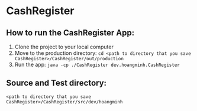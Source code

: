 # CashRegister

## How to run the CashRegister App:
1. Clone the project to your local computer
2. Move to the production directory: `cd <path to directory that you save CashRegister>/CashRegister/out/production`
3. Run the app: `java -cp ./CashRegister dev.hoangminh.CashRegister`

## Source and Test directory:
`<path to directory that you save CashRegister>/CashRegister/src/dev/hoangminh`
